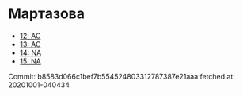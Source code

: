 # Мартазова
- [12: AC](12.md)
- [13: AC](13.md)
- [14: NA](14.md)
- [15: NA](15.md)

Commit: b8583d066c1bef7b554524803312787387e21aaa
 fetched at: 20201001-040434
